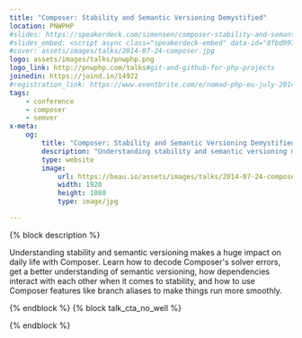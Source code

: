 ```yaml
---
title: "Composer: Stability and Semantic Versioning Demystified"
location: PNWPHP
#slides: https://speakerdeck.com/simensen/composer-stability-and-semantic-versioning-demystified-nomad-php-eu-2014
#slides_embed: <script async class="speakerdeck-embed" data-id="0fbd9970f4ed0131f0bb6a61d0f287b8" data-ratio="1.77777777777778" src="//speakerdeck.com/assets/embed.js"></script>
#cover: assets/images/talks/2014-07-24-composer.jpg
logo: assets/images/talks/pnwphp.png
logo_link: http://pnwphp.com/talks#git-and-github-for-php-projects
joinedin: https://joind.in/14922
#registration_link: https://www.eventbrite.com/e/nomad-php-eu-july-2014-tickets-11480926761?ref=etckt
tags:
    - conference
    - composer
    - semver
x-meta:
    og:
        title: "Composer: Stability and Semantic Versioning Demystified &middot; Beau Simensen &middot; Dragonfly Development"
        description: "Understanding stability and semantic versioning makes a huge impact on daily life with Composer. Learn how to decode Composer's solver errors, get a better understanding of semantic versioning, how dependencies interact with each other when it comes to stability, and how to use Composer features like branch aliases to make things run more smoothly."
        type: website
        image:
            url: https://beau.io/assets/images/talks/2014-07-24-composer.jpg
            width: 1920
            height: 1080
            type: image/jpg

---
```

{% block description %}

Understanding stability and semantic versioning makes a huge impact on daily life with Composer. Learn how to decode Composer's solver errors, get a better understanding of semantic versioning, how dependencies interact with each other when it comes to stability, and how to use Composer features like branch aliases to make things run more smoothly.

{% endblock %}
{% block talk_cta_no_well %}
<script src="https://app.convertkit.com/landing_pages/690.js?orient=horz"></script>
{% endblock  %}
